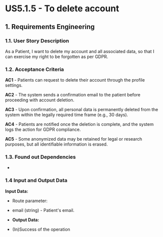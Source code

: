 # US5.1.5 - To delete account


## 1. Requirements Engineering

### 1.1. User Story Description

As a Patient, I want to delete my account and all associated data, so that I can exercise my right to be forgotten as per GDPR.


### 1.2. Acceptance Criteria

**AC1** - Patients can request to delete their account through the profile settings.

**AC2** - The system sends a confirmation email to the patient before proceeding with account deletion.

**AC3** - Upon confirmation, all personal data is permanently deleted from the system within the legally required time frame (e.g., 30 days).

**AC4** - Patients are notified once the deletion is complete, and the system logs the action for GDPR compliance.

**AC5** - Some anonymized data may be retained for legal or research purposes, but all identifiable information is erased.

### 1.3. Found out Dependencies

* 

### 1.4 Input and Output Data

**Input Data:**

* Route parameter:
- email (string) - Patient's email.

- **Output Data:**

* (In)Success of the operation
